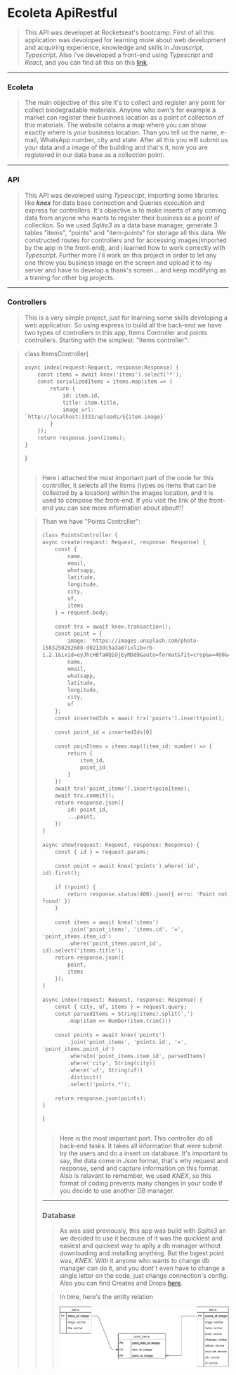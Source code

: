 # Ecoleta ApiRestful

>This API was developet at Rocketseat's bootcamp.
>First of all this application was devoloped for learning more about web development and acquiring experience, knowledge and skills in _Javascript_, _Typescript_. Also i've developed a front-end using _Typescript_ and _React_, and you can find all this on this [link](https://github.com/ghsroriz/ecoleta-React-Rocketseat).

---


### Ecoleta
>The main objective of this site it's to collect and register any point for collect biodegradable materials. Anyone who own's for example a market can register their businnes location as a point of collection of this materials. The website cotains a map where you can show exactly where is your business location. Than you tell us the name, e-mail, WhatsApp number, city and state. After all this  you will submit us your data and a image of the building and that's it, now you are registered in our data base as a collection point.  


---



### API

>This API was devoleped using _Typescript_, importing some libraries like **_knex_** for data base connection and Queries execution and express for controllers. It's objective is to make inserts of any coming data from anyone who wants to register their business as a point of collection. So we used _Sqlite3_ as a data base manager, generate 3 tables "items", "points" and "item-points" for storage all this data.
>We constructed routes for controllers and for accessing images(imported by the app in the front-end), and i learned how to work correctly with _Typescript_. 
>Further more i'll work on this project in order to let any one throw you business image on the screen and upload it to my server and have to develop a thank's screen... and keep modifying as a traning for other big projects.



---


### Controllers

>This is a very simple project, just for learning some skills developing a web application. So using express to build all the back-end we have two types of controllers in this app, Items Controller and points controllers. Starting with the simplest: "Items controller":

><table> class ItemsController{   
    async index(request:Request, response:Response) {   
        const items = await knex('items').select('*');   
        const serializedItems = items.map(item => {   
            return {   
                id: item.id,   
                title: item.title,   
                image_url: `http://localhost:3333/uploads/${item.image}`   
            }   
        });   
        return response.json(items);    
    }   
}   </table>   

>Here i attached the most important part of the code for this controller, it selects all the items (types os items that can be collected by a location) within the images location, and it is used to compose the front-end. If you visit the link of the front-end you can see more information about about!!!

>Than we have "Points Controller":   
><Table>
    class PointsController {
    async create(request: Request, response: Response) {
        const {
            name,
            email,
            whatsapp,
            latitude,
            longitude,
            city,
            uf,
            items
        } = request.body;

        const trx = await knex.transaction();
        const point = {
            image: 'https://images.unsplash.com/photo-1583258292688-d0213dc5a3a8?ixlib=rb-1.2.1&ixid=eyJhcHBfaWQiOjEyMDd9&auto=format&fit=crop&w=460&q=60',
            name,
            email,
            whatsapp,
            latitude,
            longitude,
            city,
            uf
        };
        const insertedIds = await trx('points').insert(point);

        const point_id = insertedIds[0]

        const poinItems = items.map((item_id: number) => {
            return {
                item_id,
                point_id
            }
        })
        await trx('point_items').insert(poinItems);
        await trx.commit();
        return response.json({
            id: point_id,
            ...point,
        })
    }

    async show(request: Request, response: Response) {
        const { id } = request.params;

        const point = await knex('points').where('id', id).first();

        if (!point) {
            return response.status(400).json({ erro: 'Point not found' })
        }

        const items = await knex('items')
            .join('point_items', 'items.id', '=', 'point_items.item_id')
            .where('point_items.point_id', id).select('items.title');
        return response.json({
            point,
            items
        });
    }

    async index(request: Request, response: Response) {
        const { city, uf, items } = request.query;
        const parsedItems = String(items).split(',')
            .map(item => Number(item.trim()))

        const points = await knex('points')
            .join('point_items', 'points.id', '=', 'point_items.point_id')
            .whereIn('point_items.item_id', parsedItems)
            .where('city', String(city))
            .where('uf', String(uf))
            .distinct()
            .select('points.*');

        return response.json(points);
    }
}
</table>      
    
>Here is the most important part. This controller do all back-end tasks. It takes all information that were submit by the users and do a insert on database. It's important to say, the data come in _Json_ format, that's why request and response, send and capture information on this format. Also is relavant to remember, we used _KNEX_, so this format of coding prevents many changes in your code if you decide to use another DB manager.  


---


### Database

>As was said previously, this app was build with _Sqlite3_ an we decided to use it because of it was the quickiest and easiest and quickest way to aplly a db manager without downloading and installing anything. But the bigest point was, _KNEX_. With it anyone who wants to change db manager can do it, and you dont't even have to change a single letter on the code, just change connection's config.    Also you can find Creates and Drops [here](https://github.com/ghsroriz/ecoleta-ApiRest/tree/master/server/src/database/migrations).     

>In time, here's the entity relation <div>![here](https://github.com/ghsroriz/ecoleta-ApiRest/blob/master/server/src/database/EcoletaEntityRelation.png)</div>

